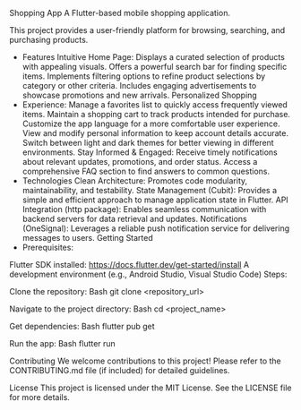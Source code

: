 Shopping App
A Flutter-based mobile shopping application.

This project provides a user-friendly platform for browsing, searching, and purchasing products.



* Features
Intuitive Home Page:
Displays a curated selection of products with appealing visuals.
Offers a powerful search bar for finding specific items.
Implements filtering options to refine product selections by category or other criteria.
Includes engaging advertisements to showcase promotions and new arrivals.
Personalized Shopping 
* Experience:
Manage a favorites list to quickly access frequently viewed items.
Maintain a shopping cart to track products intended for purchase.
Customize the app language for a more comfortable user experience.
View and modify personal information to keep account details accurate.
Switch between light and dark themes for better viewing in different environments.
Stay Informed & Engaged:
Receive timely notifications about relevant updates, promotions, and order status.
Access a comprehensive FAQ section to find answers to common questions.
* Technologies
Clean Architecture: Promotes code modularity, maintainability, and testability.
State Management (Cubit): Provides a simple and efficient approach to manage application state in Flutter.
API Integration (http package): Enables seamless communication with backend servers for data retrieval and updates.
Notifications (OneSignal): Leverages a reliable push notification service for delivering messages to users.
Getting Started
* Prerequisites:

Flutter SDK installed: https://docs.flutter.dev/get-started/install
A development environment (e.g., Android Studio, Visual Studio Code)
Steps:

Clone the repository:
Bash
git clone <repository_url>

Navigate to the project directory:
Bash
cd <project_name>

Get dependencies:
Bash
flutter pub get

Run the app:
Bash
flutter run

Contributing
We welcome contributions to this project! Please refer to the CONTRIBUTING.md file (if included) for detailed guidelines.

License
This project is licensed under the MIT License. See the LICENSE file for more details.